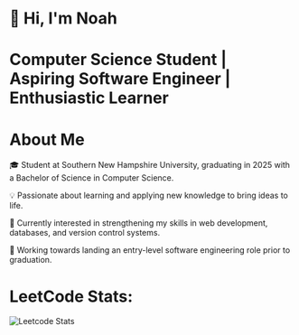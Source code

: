 # 👋 Hi, I'm Noah

# Computer Science Student | Aspiring Software Engineer | Enthusiastic Learner

# About Me

🎓 Student at Southern New Hampshire University, graduating in 2025 with a Bachelor of Science in Computer Science.

💡 Passionate about learning and applying new knowledge to bring ideas to life.

🔎 Currently interested in strengthening my skills in web development, databases, and version control systems.

🚀 Working towards landing an entry-level software engineering role prior to graduation.

# LeetCode Stats:
![Leetcode Stats](https://leetcard.jacoblin.cool/NFig03?theme=dark&font=JetBrains%20Mono)

